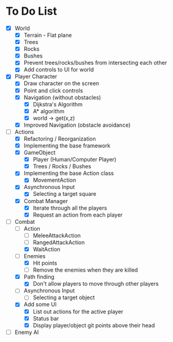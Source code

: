 # To Do List

- [x] World
  - [x] Terrain - Flat plane
  - [x] Trees
  - [x] Rocks
  - [x] Bushes
  - [x] Prevent trees/rocks/bushes from intersecting each other
  - [x] Add controls to UI for world
- [x] Player Character
  - [x] Draw character on the screen
  - [x] Point and click controls
  - [x] Navigation (without obstacles)
    - [x] Dijkstra's Algorithm
    - [x] A\* algorithm
    - [x] world -> get(x,z)
  - [x] Improved Navigation (obstacle avoidance)
- [ ] Actions
  - [x] Refactoring / Reorganization
  - [x] Implementing the base framework
  - [x] GameObject
    - [x] Player (Human/Computer Player)
    - [x] Trees / Rocks / Bushes
  - [x] Implementing the base Action class
    - [x] MovementAction
  - [x] Asynchronous Input
    - [x] Selecting a target square
  - [x] Combat Manager
    - [x] Iterate through all the players
    - [x] Request an action from each player
- [ ] Combat
  - [ ] Action
    - [ ] MeleeAttackAction
    - [ ] RangedAttackAction
    - [x] WaitAction
  - [ ] Enemies
    - [x] Hit points
    - [ ] Remove the enemies when they are killed
  - [x] Path finding
    - [x] Don't allow players to move through other players
  - [ ] Asynchronous Input
    - [ ] Selecting a target object
  - [x] Add some UI
    - [x] List out actions for the active player
    - [x] Status bar
    - [x] Display player/object git points above their head
- [ ] Enemy AI
